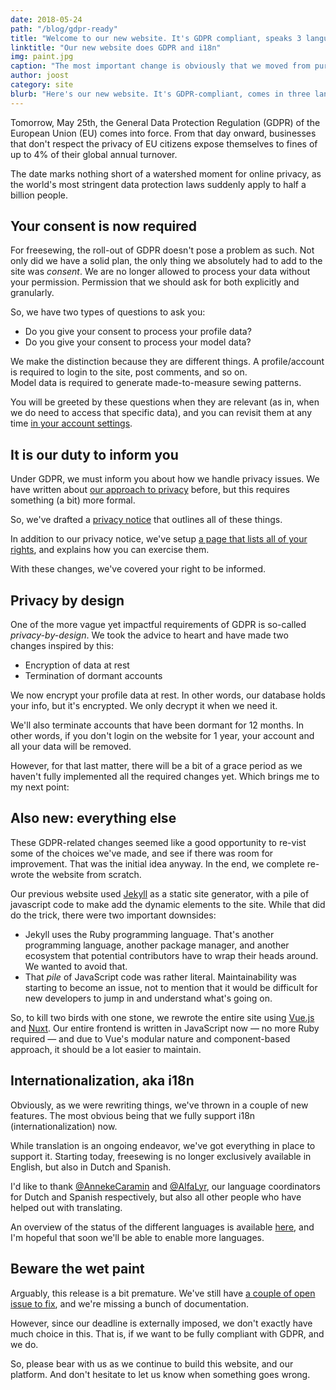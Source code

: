 ```yaml
---
date: 2018-05-24
path: "/blog/gdpr-ready"
title: "Welcome to our new website. It's GDPR compliant, speaks 3 languages, and smells of wet paint"
linktitle: "Our new website does GDPR and i18n"
img: paint.jpg
caption: "The most important change is obviously that we moved from purple to black as our signature color"
author: joost
category: site
blurb: "Here's our new website. It's GDPR-compliant, comes in three languages, and certainly has a bunch of stuff that needs more work."
---
```


Tomorrow, May 25th, the General Data Protection Regulation (GDPR) of the European Union (EU) comes into force. 
From that day onward, businesses that don't respect the privacy of EU citizens
expose themselves to fines of up to 4% of their global annual turnover.

The date marks nothing short of a watershed moment for online privacy, 
as the world's most stringent data protection laws suddenly apply to half a billion people. 

## Your consent is now required

For freesewing, the roll-out of GDPR doesn't pose a problem as such. 
Not only did we have a solid plan, the only thing we absolutely had to add to the site was *consent*. 
We are no longer allowed to process your data without your permission. 
Permission that we should ask for both explicitly and granularly.

So, we have two types of questions to ask you:

 - Do you give your consent to process your profile data?
 - Do you give your consent to process your model data?

We make the distinction because they are different things. 
A profile/account is required to login to the site, post comments, and so on.  
Model data is required to generate made-to-measure sewing patterns.

You will be greeted by these questions when they are relevant 
(as in, when we do need to access that specific data), 
and you can revisit them at any time [in your account settings](/account).

## It is our duty to inform you

Under GDPR, we must inform you about how we handle privacy issues.
We have written about [our approach to privacy](/blog/privacy-choices) before, 
but this requires something (a bit) more formal.

So, we've drafted a [privacy notice](/privacy) that outlines all of these things. 

In addition to our privacy notice, we've setup [a page that lists all of your rights](/rights), 
and explains how you can exercise them.

With these changes, we've covered your right to be informed.

## Privacy by design

One of the more vague yet impactful requirements of GDPR is so-called *privacy-by-design*. 
We took the advice to heart and have made two changes inspired by this:

 - Encryption of data at rest
 - Termination of dormant accounts

We now encrypt your profile data at rest. 
In other words, our database holds your info, but it's encrypted. 
We only decrypt it when we need it.

We'll also terminate accounts that have been dormant for 12 months. 
In other words, if you don't login on the website for 1 year, your account and all your data will be removed.

However, for that last matter, there will be a bit of a grace period as we haven't fully implemented all the required changes yet. 
Which brings me to my next point:

## Also new: everything else

These GDPR-related changes seemed like a good opportunity to re-vist some of the choices we've made, and see if there was room for improvement. 
That was the initial idea anyway. In the end, we complete re-wrote the website from scratch.

Our previous website used [Jekyll](https://jekyllrb.com/) as a static site generator, 
with a pile of javascript code to make add the dynamic elements to the site. 
While that did do the trick, there were two important downsides:

 - Jekyll uses the Ruby programming language. That's another programming language, another package manager, and another ecosystem that potential contributors have to wrap their heads around. We wanted to avoid that.
 - That *pile* of JavaScript code was rather literal. Maintainability was starting to become an issue, not to mention that it would be difficult for new developers to jump in and understand what's going on.

So, to kill two birds with one stone, we rewrote the entire site using [Vue.js](https://vuejs.org/) and [Nuxt](https://nuxtjs.org/). 
Our entire frontend is written in JavaScript now — no more Ruby required — and due to Vue's modular nature and component-based approach, 
it should be a lot easier to maintain.

## Internationalization, aka i18n

Obviously, as we were rewriting things, we've thrown in a couple of new features. 
The most obvious being that we fully support i18n (internationalization) now.

While translation is an ongoing endeavor, we've got everything in place to support it. 
Starting today, freesewing is no longer exclusively available in English, but also in Dutch and Spanish.

I'd like to thank [@AnnekeCaramin](/users/annekecaramin) 
and [@AlfaLyr](/users/alfalyr), our language coordinators for Dutch and Spanish respectively, 
but also all other people who have helped out with translating. 

An overview of the status of the different languages is available [here](/i18n), 
and I'm hopeful that soon we'll be able to enable more languages.

## Beware the wet paint

Arguably, this release is a bit premature. 
We've still have [a couple of open issue to fix](https://github.com/freesewing/site/issues), 
and we're missing a bunch of documentation. 

However, since our deadline is externally imposed, we don't exactly have much choice in this. 
That is, if we want to be fully compliant with GDPR, and we do.

So, please bear with us as we continue to build this website, and our platform. 
And don't hesitate to let us know when something goes wrong.
